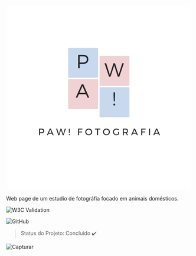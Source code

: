 <p align="center">
<img src="https://github.com/GuilhermeSantosGuimaraes/Vnda/blob/master/src/img/Logo/PAW__Fotografia.png" />
</p>

<p align= justify> Web page de um estudio de fotográfia focado em animais domésticos.</p>

![W3C Validation](https://img.shields.io/w3c-validation/html?targetUrl=https%3A%2F%2Fvalidator.w3.org%2Fnu%2F%23file)

![GitHub](https://img.shields.io/github/license/GuilhermeSantosGuimaraes/Vnda)


> Status do Projeto: Concluido :heavy_check_mark:

![Capturar](https://user-images.githubusercontent.com/84693984/122696831-6cb95500-d21a-11eb-92c7-909ec3b60770.PNG)
